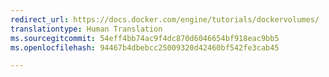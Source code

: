 ```yaml
---
redirect_url: https://docs.docker.com/engine/tutorials/dockervolumes/
translationtype: Human Translation
ms.sourcegitcommit: 54eff4bb74ac9f4dc870d6046654bf918eac9bb5
ms.openlocfilehash: 94467b4dbebcc25009320d42460bf542fe3cab45

---
```



<!--HONumber=Jan17_HO3-->


